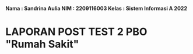 **Nama  : Sandrina Aulia
NIM   : 2209116003
Kelas : Sistem Informasi A 2022**

# LAPORAN POST TEST 2 PBO "Rumah Sakit"
